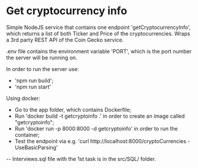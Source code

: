 # Get cryptocurrency info

Simple NodeJS service that contains one endpoint 'getCryptocurrencyInfo', which returns a list of both Ticker and Price of the cryptocurrencies. Wraps a 3rd party REST API of the Coin Gecko service.

.env file contains the environment variable 'PORT', which is the port number the server will be running on.

In order to run the server use:
- 'npm run build';
- 'npm run start'

Using docker:
- Go to the app folder, which contains Dockerfile;
- Run 'docker build -t getcryptoinfo .' in order to create an image called "getcryptoinfo";
- Run 'docker run -p 8000:8000 -d getcryptoinfo' in order to run the container;
- Test the endpoint via e.g. 'curl http://localhost:8000/cryptoCurrencies -UseBasicParsing'

-- Interviews.sql file with the 1st task is in the src/SQL/ folder.
